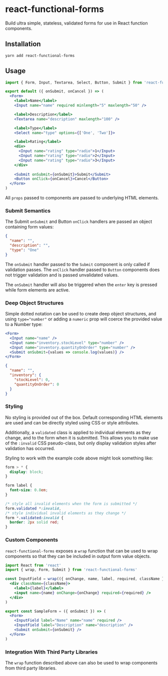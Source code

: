 # react-functional-forms

Build ultra simple, stateless, validated forms for use in React function components.

## Installation

    yarn add react-functional-forms
    
## Usage

```jsx
import { Form, Input, Textarea, Select, Button, Submit } from 'react-functional-forms'

export default ({ onSubmit, onCancel }) => (
  <Form>
    <label>Name</label>
    <Input name="name" required minlength="5" maxlength="50" />

    <label>Description</label>
    <Textarea name="description" maxlength="100" />

    <label>Type</label>
    <Select name="type" options={['One', 'Two']}>

    <label>Rating</label>
    <div>
      <Input name="rating" type="radio">1</Input>
      <Input name="rating" type="radio">2</Input>
      <Input name="rating" type="radio">3</Input>
    </div>
    
    <Submit onSubmit={onSubmit}>Submit</Submit>
    <Button onClick={onCancel}>Cancel</Button>
  </Form>
)
```

All `props` passed to components are passed to underlying HTML elements.

### Submit Semantics

The Submit `onSubmit` and Button `onClick` handlers are passed an object containing form values:

```json
{
  "name": "",
  "description": "",
  "type": "One"
}
```

The `onSubmit` handler passed to the `Submit` component is only called if validation passes. The `onClick` handler
passed to `Button` components does not trigger validation and is passed unvalidated values. 

The `onSubmit` handler will also be triggered when the `enter` key is pressed while form elements are active.

### Deep Object Structures

Simple dotted notation can be used to create deep object structures, and using `type="number"` or adding a `numeric` 
prop will coerce the provided value to a Number type:

```jsx
<Form>
  <Input name="name" />
  <Input name="inventory.stockLevel" type="number" />
  <Input name="inventory.quantityOnOrder" type="number" />
  <Submit onSubmit={values => console.log(values)} />
</Form>
```

```json
{
  "name": "",
  "inventory": {
    "stockLevel": 0,
    "quantityOnOrder": 0
  }
}
```

### Styling

No styling is provided out of the box. Default corresponding HTML elements are used and can be directly styled using 
CSS or style attributes.

Additionally, a `validated` class is applied to individual elements as they change, and to the form when it is
submitted. This allows you to make use of the `:invalid` CSS pseudo-class, but only display validation styles after
validation has occurred.

Styling to work with the example code above might look something like:

```css
form > * {
  display: block;
}

form label {
  font-size: 0.8em;
}

/* style all invalid elements when the form is submitted */
form.validated *:invalid, 
/* style individual invalid elements as they change */
form *.validated:invalid {
  border: 2px solid red;
}
```

### Custom Components

`react-functional-forms` exposes a `wrap` function that can be used to wrap components so that they can be included in 
output form value objects.

```jsx harmony
import React from 'react'
import { wrap, Form, Submit } from 'react-functional-forms'

const InputField = wrap(({ onChange, name, label, required, className }) =>
  <div className={className}>
    <label>{label}</label>
    <input name={name} onChange={onChange} required={required} />
  </div>
)

export const SampleForm = ({ onSubmit }) => (
  <Form>
    <InputField label="Name" name="name" required />
    <InputField label="Description" name="description" />
    <Submit onSubmit={onSubmit} />
  </Form>
)
```

### Integration With Third Party Libraries

The `wrap` function described above can also be used to wrap components from third party libraries. 

```jsx harmony

```